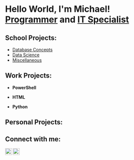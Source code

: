 <h1>Hello World, I'm Michael! <br/><a href="https://github.com/Michael-A-Hylton">Programmer</a> and <a href="www.linkedin.com/in/michael-hylton-93182332a">IT Specialist</a> </h1>
  
<h2> School Projects:</h2>

- <a href="https://github.com/Michael-A-Hylton/Database-Concepts-Codes ">Database Concepts </a>
- <a href="https://github.com/Michael-A-Hylton/Data-Science ">Data Science </a>
- <a href="https://github.com/Michael-A-Hylton/Junior-Year ">Miscellaneous  </a>
  

  
<h2> Work Projects:</h2>
  
  - <b>PowerShell</b>
  
- <b>HTML</b>

- <b>Python</b>
    
<h2> Personal Projects:</h2>




<h2> Connect with me:</h2>


[<img align="left" alt="MichaelHylton | LinkedIn" width="22px" src="https://cdn.jsdelivr.net/npm/simple-icons@v3/icons/linkedin.svg" />][linkedin]
[<img align="left" alt="MichaelHylton | Instagram" width="22px" src="https://cdn.jsdelivr.net/npm/simple-icons@v3/icons/instagram.svg" />][instagram]


[instagram]: https://www.instagram.com/micha3lhylton/
[linkedin]: https://linkedin.com/in/michael-hylton-93182332a/

<!--
**Michael-A-Hylton/Michael-A-Hylton** is a ✨ _special_ ✨ repository because its `README-Michael-A-Hylton.md` (this file) appears on your GitHub profile.

Here are some ideas to get you started:

- 🔭 I’m currently working on ...
- 🌱 I’m currently learning ...

-->
